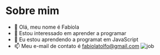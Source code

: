 # Sobre mim
- 👋 Olá, meu nome é Fabíola
- 👀 Estou interessado em aprender a programar
- 🌱 Eu estou aprendendo a programat em JavaScript
- 📫 Meu e-mail de contato é fabiolatolfo@gmail.com
![job](https://d2wyi2muaq9exq.cloudfront.net/wp-content/uploads/2016/06/F%C3%B3rmula-do-primeiro-emprego-3-passos-simples-para-trabalhar-como-programador-mesmo-se-voc%C3%AA-n%C3%A3o-tem-experi%C3%AAncia-nenhuma-capa.jpg)
